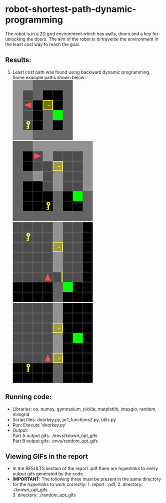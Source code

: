 # robot-shortest-path-dynamic-programming
The robot is in a 2D grid environment which has walls, doors and a key for unlocking the doors. The aim of the robot is to traverse the environment in the least cost way to reach the goal. 

## Results:
1. Least cost path was found using backward dynamic programming. Some example paths shown below: <br>
![gif1](/known_opt_gifs/doorkey-6x6-normal.gif) <br>
![gif2](/known_opt_gifs/doorkey-8x8-normal.gif) <br>
![gif3](/random_opt_gifs/DoorKey-8x8-11.gif) <br>
![gif4](/random_opt_gifs/DoorKey-8x8-32.gif) 

## Running code:
* Libraries: os, numoy, gymnasium, pickle, matplotlib, imeagio, random, minigrid
* Script files: doorkey.py, pr1_functions2.py, utils.py
* Run: Execute 'doorkey.py'
* Output: <br>
	Part A output gifs: ./envs/known_opt_gifs <br>
	Part B output gifs: .envs/random_opt_gifs
	
## Viewing GIFs in the report 
* In the RESULTS section of the report .pdf there are hyperlinks to every output gifs generated by the code.
* **IMPORTANT**: The following three must be present in the same directory for the hyperlinks to work correctly:
				1. report: .pdf, 
				2. directory: ./known_opt_gifs  
				3. directory: ./random_opt_gifs  

